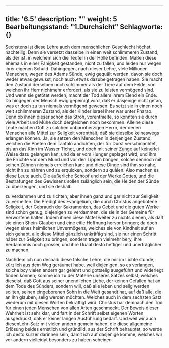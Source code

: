 
---
title: '6.5'
description: ""
weight: 5
Bearbeitungsstand: "1.Durchsicht"
Schlagworte: {}
---

<!-- content-0131.xml Seite 173 -->


Sechstens ist diese Lehre auch dem menschlichen
Geschlecht höchst nachteilig. Denn sie versetzt
dasselbe in einen weit schlimmeren Zustand, als der
ist, in welchem sich die Teufel in der Hölle befinden.
Maßen diese ehemals in einer Fähigkeit gestanden, nicht
zu fallen, und leiden nur wegen ihrer eigenen Schuld.
Dahingegen, nach dieser Lehre, viele Millionen Menschen,
wegen des Adams Sünde, ewig gequält werden.
davon sie doch weder etwas gewusst, noch auch etwas
dazubeigetragen haben. Sie macht den Zustand
derselben noch schlimmer als der Tiere auf dem Felde,
von welchen ihr Herr nichtmehr erfordert, als sie zu leisten
vermögend sind. Und wenn sie getötet werden,
macht der Tod allem ihrem Elend ein Ende. Da hingegen
der Mensch ewig gepeinigt wird, daß er dasjenige
nicht getan, was er doch zu tun niemals vermögend
gewesen. Es setzt sie in einen noch weit schlimmeren Zustand,
als der Kinder Israel ihrer war unter Pharao.
Denn ob ihnen dieser schon das Stroh, vorenthielte, so
konnten sie durch viele Arbeit und Mühe doch dergleichen
noch bekommen. Alleine diese Leute machen Gott zu
solchen unbarmherzigen Herrn, der denen Menschen
alle Mittel zur Seligkeit vorenthält, daß sie dieselbe
keineswegs erlangen können. Ja, sie setzen den
Menschen in denjenigen Zustand, welchen die Poeten
dem Tantalo andichten, der für Durst verschmachtet,
bis an das Kinn im Wasser Tichet, und doch mit seiner
Zunge auf keinerlei Weise dazu gelangen kan; und da
er vom Hunger geplaget wird, und ihm die Früchte vor
dem Mund und vor den Lippen bängen, solche dennoch
mit seinen Zähnen niemals erreichen kan; und diese
Dinge sind ihm so nahe, nicht ihn zu nähren und zu erquicken,
sondern zu quảlen. Also machen es diese Leute
auch. Die äußerliche Schöpf und der Werke Gottes,
und die Bestrafungen des Gewissens sollen zulänglich
sein, die Heiden der Sünde zu überzeugen, und sie deshalb
<!-- Seite 174 -->
zu verdammen und zu richten, aber ihnen ganz und gar
nicht zur Seligkeit zu verhelfen. Die Predigt des
Evangelium, die durch Christus angebotene Seligkeit,
der Gebrauch der Sakramenten, das Gebet und die
guten Werke sind schon genug, diejenigen zu verdammen,
die sie in der Gemeine für Verworfene halten.
Indem ihnen čiese Mittel weiter zu nichts dienen, als
daß sie einen Shein-Glauben und eine eitle Hoffnung
hervor bringen; da doch wegen eines heimlichen Unvermögens,
welches sie von Kindheit auf an sich gehabt,
alle diese Mittel gänzlich unkräftig sind, sie nur einen
Schritt náber zur Seligkeit zu bringen; sondern tragen
vielmehr bery, ihre Verdammnis noch grösser, und ihre
Duaal desto heftiger und unerträglicher zu machen.

Nachdem ich nun deshalb diese falsche Lehre, die mir im
Lichte stunde, kürzlich aus dem Weg geräumet habe,
weil diejenigen, so es verlangen, solche bcy vielen
andern gar gelehrt und gottselig ausgeführt und widerlegt finden
können; komme ich zu der Materie unseres Satzes
selbst, welches dicseist, daß Gott aus seiner unendlichen
Liebe, der keinen Gefallen hat an dem Tode
des Súnders, sondern will, daß alle leben und
selig werden sollten, seinen eingeborenen Sohn in
die Welt gesandt hat, auf daß alle, die an ihn
glauben, selig werden möchten. Welches auch in
dem sechsten Satz wiederum mit diesen Worten bekräftigt
wird: Christus bar demnach den Tod für
einen jeden Menschen von allen Arten geschmeckt.
Der Beweis dieser Wahrheit ist sehr klar,
und fart in der Schrift selbst eigenen Worten ausgedruckt,
daß er keiner langen Ausführung bedarf. Und
weil wir auch diesenLehr-Satz mit vielen andern gemein
haben, die diese allgemeine Erlösung beides ernstlich
und gründlid, aus der Schrift behauptet, so werde ich
desto kürzer darinnen sein, damit ich auf dasjenige komme,
welches wir vor andern vielleidyt besonders zu haben
scheinen.
